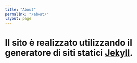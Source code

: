 ```yaml
---
title: "About"
permalink: "/about/"
layout: page
---
```


# Il sito è realizzato utilizzando il generatore di siti statici [Jekyll](https://jekyllrb.com/).